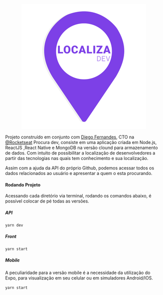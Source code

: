 


<p align="center">
<img src="https://github.com/CurtyY/localiza-dev/blob/master/front/src/logo-localiza.png?raw=true" width="400" height="400" />
</p>

Projeto construído em conjunto com [Diego Fernandes](http://github.com/diego3g), CTO na [@Rocketseat](https://github.com/Rocketseat)
Procura dev, consiste em uma aplicação criada em Node.js, ReactJS ,React Native e MongoDB na versão clound para armazenamento de dados.
Com intuito de possibilitar a localização de desenvolvedores a partir das tecnologias nas quais tem conhecimento e sua localização.

Assim com a ajuda da API do próprio Github, podemos acessar todos os dados relacionados ao usuário e apresentar a quem o esta procurando.

#### Rodando Projeto

Acessando cada diretório via terminal, rodando os comandos abaixo, é possível colocar de pé todas as versões.

##### API

    yarn dev

##### Front

    yarn start

##### Mobile

A peculiaridade para a versão mobile é a necessidade da utilização do Expo, para visualização em seu celular ou em simuladores Android/IOS.

    yarn start
